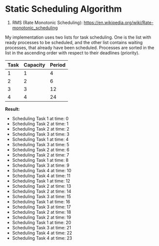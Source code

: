 # Static Scheduling Algorithm 

1. RMS (Rate Monotonic Scheduling): https://en.wikipedia.org/wiki/Rate-monotonic_scheduling

My implementation uses two lists for task scheduling. One is the list with ready processes to be scheduled, and the other list contains waiting processes, that already have been scheduled.
Processes are sorted in the list in the ascending order with respect to their deadlines (priority).


| Task  	| Capacity 	| Period	|	
| ------------- | ------------- | ------------- |
| 1	  	| 1  		| 4		|	
| 2  		| 2  		| 6		|
| 3		| 3		| 12		|
| 4		| 4		| 24		|


**Result:**
- Scheduling Task 1 at time: 0
- Scheduling Task 2 at time: 1
- Scheduling Task 2 at time: 2
- Scheduling Task 3 at time: 3
- Scheduling Task 1 at time: 4
- Scheduling Task 3 at time: 5
- Scheduling Task 2 at time: 6
- Scheduling Task 2 at time: 7
- Scheduling Task 1 at time: 8
- Scheduling Task 3 at time: 9
- Scheduling Task 4 at time: 10
- Scheduling Task 4 at time: 11
- Scheduling Task 1 at time: 12
- Scheduling Task 2 at time: 13
- Scheduling Task 2 at time: 14
- Scheduling Task 3 at time: 15
- Scheduling Task 1 at time: 16
- Scheduling Task 3 at time: 17
- Scheduling Task 2 at time: 18
- Scheduling Task 2 at time: 19
- Scheduling Task 1 at time: 20
- Scheduling Task 3 at time: 21
- Scheduling Task 4 at time: 22
- Scheduling Task 4 at time: 23
